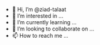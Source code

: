 - 👋 Hi, I’m @ziad-talaat
- 👀 I’m interested in ...
- 🌱 I’m currently learning ...
- 💞️ I’m looking to collaborate on ...
- 📫 How to reach me ...

<!---
ziad-talaat/ziad-talaat is a ✨ special ✨ repository because its `README.md` (this file) appears on your GitHub profile.
You can click the Preview link to take a look at your changes.
--->
